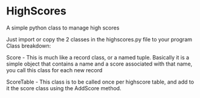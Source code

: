 HighScores
==========

A simple python class to manage high scores

Just import or copy the 2 classes in the highscores.py file to your program
Class breakdown:

Score - This is much like a record class, or a named tuple. Basically it is a simple object that contains a name
and a score associated with that name, you call this class for each new record

ScoreTable - This class is to be called once per highscore table, and add to it the score class using the AddScore
method.
